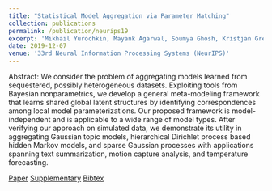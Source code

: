 ```yaml
---
title: "Statistical Model Aggregation via Parameter Matching"
collection: publications
permalink: /publication/neurips19
excerpt: 'Mikhail Yurochkin, Mayank Agarwal, Soumya Ghosh, Kristjan Greenewald and Trong Nghia Hoang'
date: 2019-12-07
venue: '33rd Neural Information Processing Systems (NeurIPS)'
---
```

Abstract: We consider the problem of aggregating models learned from sequestered, possibly heterogeneous datasets. Exploiting tools from Bayesian nonparametrics, we develop a general meta-modeling framework that learns shared global latent structures by identifying correspondences among local model parameterizations. Our proposed framework is model-independent and is applicable to a wide range of model types. After verifying our approach on simulated data, we demonstrate its utility in aggregating Gaussian topic models, hierarchical Dirichlet process based hidden Markov models, and sparse Gaussian processes with applications spanning text summarization, motion capture analysis, and temperature forecasting.

[Paper](http://htnghia87.github.io/files/neurips19.pdf)
[Supplementary](http://htnghia87.github.io/files/neurips19-supp.zip)
[Bibtex](http://htnghia87.github.io/files/neurips19.bib)